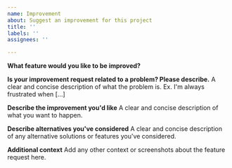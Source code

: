 ```yaml
---
name: Improvement
about: Suggest an improvement for this project
title: ''
labels: ''
assignees: ''

---
```


**What feature would you like to be improved?**

**Is your improvement request related to a problem? Please describe.**
A clear and concise description of what the problem is. Ex. I'm always frustrated when [...]

**Describe the improvement you'd like**
A clear and concise description of what you want to happen.

**Describe alternatives you've considered**
A clear and concise description of any alternative solutions or features you've considered.

**Additional context**
Add any other context or screenshots about the feature request here.
